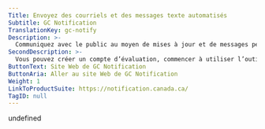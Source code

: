 ```yaml
---
Title: Envoyez des courriels et des messages texte automatisés
Subtitle: GC Notification
TranslationKey: gc-notify
Description: >-
  Communiquez avec le public au moyen de mises à jour et de messages personnalisés.
SecondDescription: >-
  Vous pouvez créer un compte d’évaluation, commencer à utiliser l’outil ou bien communiquer avec nous en visitant le site Web de GC Notification. 
ButtonText: Site Web de GC Notification
ButtonAria: Aller au site Web de GC Notification
Weight: 1
LinkToProductSuite: https://notification.canada.ca/
TagID: null
---
```


undefined
